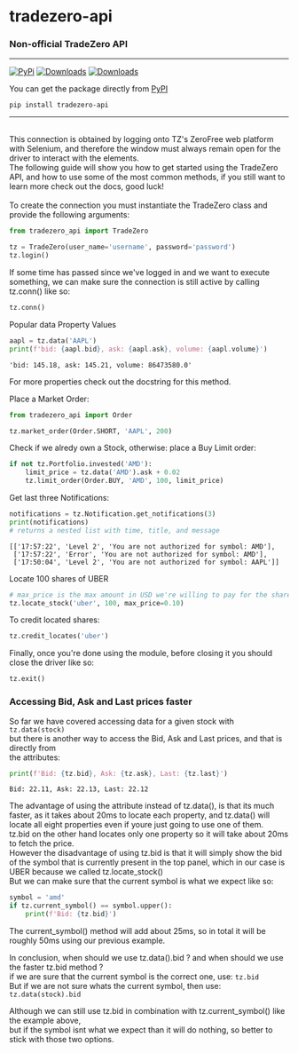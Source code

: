 # tradezero-api

### Non-official TradeZero API


---
[![PyPi](https://img.shields.io/badge/PyPi-0.3.0-yellow)](https://pypi.org/project/tradezero-api/)
[![Downloads](https://static.pepy.tech/badge/tradezero-api)](https://pepy.tech/project/tradezero-api)
[![Downloads](https://static.pepy.tech/badge/tradezero-api/month)](https://pepy.tech/project/tradezero-api)

You can get the package directly from [PyPI](https://pypi.org/project/tradezero-api/)
```
pip install tradezero-api
```
---


<br />
This connection is obtained by logging onto TZ's ZeroFree web platform with Selenium, and therefore the window must always remain open for the driver to interact with the elements.<br />
The following guide will show you how to get started using the TradeZero API, and how to use some of the most common methods, if you still want to learn more check out the docs, good luck!<br /><br />
To create the connection you must instantiate the TradeZero class and provide the following arguments:

```python
from tradezero_api import TradeZero

tz = TradeZero(user_name='username', password='password')
tz.login()
```
If some time has passed since we've logged in and we want to execute something, we can make sure the connection is still active by calling tz.conn() like so:
```python
tz.conn()
```
Popular data Property Values
```python
aapl = tz.data('AAPL')
print(f'bid: {aapl.bid}, ask: {aapl.ask}, volume: {aapl.volume}')
```
```
'bid: 145.18, ask: 145.21, volume: 86473580.0'
```
For more properties check out the docstring for this method.  

Place a Market Order:
```python
from tradezero_api import Order

tz.market_order(Order.SHORT, 'AAPL', 200)  
```
Check if we alredy own a Stock, otherwise: place a Buy Limit order:
```python
if not tz.Portfolio.invested('AMD'):
    limit_price = tz.data('AMD').ask + 0.02
    tz.limit_order(Order.BUY, 'AMD', 100, limit_price)
```
Get last three Notifications:
```python
notifications = tz.Notification.get_notifications(3)
print(notifications)
# returns a nested list with time, title, and message
```
```
[['17:57:22', 'Level 2', 'You are not authorized for symbol: AMD'],
 ['17:57:22', 'Error', 'You are not authorized for symbol: AMD'],
 ['17:50:04', 'Level 2', 'You are not authorized for symbol: AAPL']]
```
Locate 100 shares of UBER
```python
# max_price is the max amount in USD we're willing to pay for the shares
tz.locate_stock('uber', 100, max_price=0.10)
```
To credit located shares:
```python
tz.credit_locates('uber')
```
Finally, once you're done using the module, before closing it you should close the driver like so:
```python
tz.exit()
```

### Accessing Bid, Ask and Last prices faster
So far we have covered accessing data for a given stock with ```tz.data(stock)```  
but there is another way to access the Bid, Ask and Last prices, and that is directly from  
the attributes:
```python
print(f'Bid: {tz.bid}, Ask: {tz.ask}, Last: {tz.last}')
```
```
Bid: 22.11, Ask: 22.13, Last: 22.12
```
The advantage of using the attribute instead of tz.data(), is that its much faster, 
as it takes about 20ms to locate each property, and tz.data() will locate all eight properties
even if youre just going to use one of them.  
tz.bid on the other hand locates only one property so it will take about 20ms 
to fetch the price.  
However the disadvantage of using tz.bid is that it will simply show the 
bid of the symbol that is currently present in the top panel, which in our case is UBER 
because we called tz.locate_stock()  
But we can make sure that the current symbol is what we expect like so:  
```python
symbol = 'amd'
if tz.current_symbol() == symbol.upper():
    print(f'Bid: {tz.bid}')
```
The current_symbol() method will add about 25ms, so in total it will be roughly 50ms 
using our previous example.  

In conclusion, when should we use tz.data().bid ? and when should we use the faster tz.bid method ?  
if we are sure that the current symbol is the correct one, use: ```tz.bid```  
But if we are not sure whats the current symbol, then use: ```tz.data(stock).bid```  

Although we can still use tz.bid in combination with tz.current_symbol() like the example above,  
but if the symbol isnt what we expect than it will do nothing, so better to stick with those
two options.
